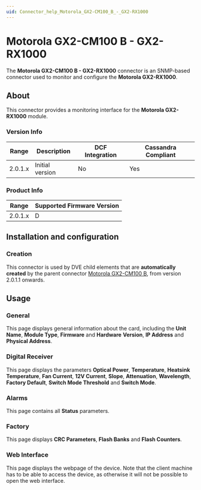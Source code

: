 ```yaml
---
uid: Connector_help_Motorola_GX2-CM100_B_-_GX2-RX1000
---
```


# Motorola GX2-CM100 B - GX2-RX1000

The **Motorola GX2-CM100 B - GX2-RX1000** connector is an SNMP-based connector used to monitor and configure the **Motorola GX2-RX1000**.

## About

This connector provides a monitoring interface for the **Motorola GX2-RX1000** module.

### Version Info

| **Range** | **Description** | **DCF Integration** | **Cassandra Compliant** |
|------------------|-----------------|---------------------|-------------------------|
| 2.0.1.x          | Initial version | No                  | Yes                     |

### Product Info

| Range | Supported Firmware Version |
|------------------|-----------------------------|
| 2.0.1.x          | D                           |

## Installation and configuration

### Creation

This connector is used by DVE child elements that are **automatically created** by the parent connector [Motorola GX2-CM100 B](xref:Connector_help_Motorola_GX2-CM100_B), from version 2.0.1.1 onwards.

## Usage

### General

This page displays general information about the card, including the **Unit Name**, **Module Type**, **Firmware** and **Hardware** **Version**, **IP Address** and **Physical Address**.

### Digital Receiver

This page displays the parameters **Optical Power**, **Temperature**, **Heatsink Temperature**, **Fan Current**, **12V Current**, **Slope**, **Attenuation**, **Wavelength**, **Factory Default**, **Switch Mode Threshold** and **Switch Mode**.

### Alarms

This page contains all **Status** parameters.

### Factory

This page displays **CRC Parameters**, **Flash Banks** and **Flash Counters**.

### Web Interface

This page displays the webpage of the device. Note that the client machine has to be able to access the device, as otherwise it will not be possible to open the web interface.
